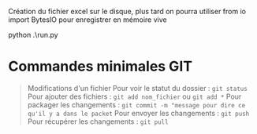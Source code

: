 Création du fichier excel sur le disque, plus tard on pourra utiliser
from io import BytesIO
pour enregistrer en mémoire vive

python .\run.py


# Commandes minimales GIT

> Modifications d'un fichier
> Pour voir le statut du dossier : `git status`
> Pour ajouter des fichiers : `git add nom_fichier` ou `git add *`
> Pour packager les changements : `git commit -m "message pour dire ce qu'il y a dans le packet`
> Pour envoyer les changements : `git push`
> Pour récupérer les changements : `git pull`
